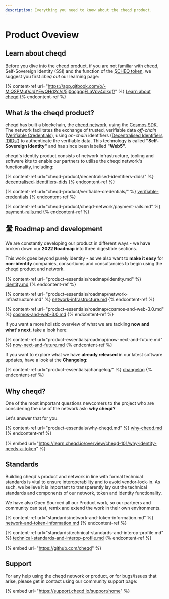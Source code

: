```yaml
---
description: Everything you need to know about the cheqd product.
---
```


# Product Oveview

## Learn about cheqd

Before you dive into the cheqd product, if you are not familiar with [cheqd](https://www.cheqd.io/), Self-Sovereign Identity (SSI) and the function of the [$CHEQ token](https://learn.cheqd.io/overview/introduction-to-usdcheq), we suggest you first _cheq out_ our learning page:

{% content-ref url="https://app.gitbook.com/o/-MiQSPMufVJdYEwQHd2c/s/5j0qcgqqFLaVpv4dlkgf/" %}
[Learn about cheqd](https://app.gitbook.com/o/-MiQSPMufVJdYEwQHd2c/s/5j0qcgqqFLaVpv4dlkgf/)
{% endcontent-ref %}



## What _is_ the cheqd product?

cheqd has built a blockchain, the [cheqd network](https://explorer.cheqd.io/), using the [Cosmos SDK](https://v1.cosmos.network/sdk). The network facilitates the exchange of trusted, verifiable data _off-chain_ ([Verifiable Credentials](https://www.w3.org/TR/vc-data-model/)), using _on-chain_ identifiers ([Decentralised Identifiers 'DIDs'](https://www.w3.org/TR/did-core/)) to authenticate the verifiable data. This technology is called **"Self-Sovereign Identity"** and has since been labelled **"Web5"**.

cheqd's identity product consists of network infrastructure, tooling and software kits to enable our partners to utilise the cheqd network's functionality, including:

{% content-ref url="cheqd-product/decentralised-identifiers-dids/" %}
[decentralised-identifiers-dids](cheqd-product/decentralised-identifiers-dids/)
{% endcontent-ref %}

{% content-ref url="cheqd-product/verifiable-credentials/" %}
[verifiable-credentials](cheqd-product/verifiable-credentials/)
{% endcontent-ref %}

{% content-ref url="cheqd-product/cheqd-network/payment-rails.md" %}
[payment-rails.md](cheqd-product/cheqd-network/payment-rails.md)
{% endcontent-ref %}



## :motorway: Roadmap and development

We are constantly developing our product in different ways - we have broken down our **2022 Roadmap** into three digestible sections.

This work goes beyond purely identity - as we also want to **make it easy** for **non-identity** companies, consortiums and consultancies to begin using the cheqd product and network.

{% content-ref url="product-essentials/roadmap/identity.md" %}
[identity.md](product-essentials/roadmap/identity.md)
{% endcontent-ref %}

{% content-ref url="product-essentials/roadmap/network-infrastructure.md" %}
[network-infrastructure.md](product-essentials/roadmap/network-infrastructure.md)
{% endcontent-ref %}

{% content-ref url="product-essentials/roadmap/cosmos-and-web-3.0.md" %}
[cosmos-and-web-3.0.md](product-essentials/roadmap/cosmos-and-web-3.0.md)
{% endcontent-ref %}

If you want a more holistic overview of what we are tackling **now and what's next**, take a look here:

{% content-ref url="product-essentials/roadmap/now-next-and-future.md" %}
[now-next-and-future.md](product-essentials/roadmap/now-next-and-future.md)
{% endcontent-ref %}

If you want to explore what we have **already released** in our latest software updates, have a look at the **Changelog**:

{% content-ref url="product-essentials/changelog/" %}
[changelog](product-essentials/changelog/)
{% endcontent-ref %}

## Why cheqd?

One of the most important questions newcomers to the project who are considering the use of the network ask: **why cheqd?**&#x20;

Let's answer that for you.

{% content-ref url="product-essentials/why-cheqd.md" %}
[why-cheqd.md](product-essentials/why-cheqd.md)
{% endcontent-ref %}

{% embed url="https://learn.cheqd.io/overview/cheqd-101/why-identity-needs-a-token" %}

## Standards

Building cheqd's product and network in line with formal technical standards is vital to ensure interoperability and to avoid vendor-lock-in. As such, we believe it is important to transparently lay out the technical standards and components of our network, token and identity functionality.&#x20;

We have also Open Sourced all our Product work, so our partners and community can test, remix and extend the work in their own environments.

{% content-ref url="standards/network-and-token-information.md" %}
[network-and-token-information.md](standards/network-and-token-information.md)
{% endcontent-ref %}

{% content-ref url="standards/technical-standards-and-interop-profile.md" %}
[technical-standards-and-interop-profile.md](standards/technical-standards-and-interop-profile.md)
{% endcontent-ref %}

{% embed url="https://github.com/cheqd" %}

###

## Support

For any help using the cheqd network or product, or for bugs/issues that arise, please get in contact using our community support page:

{% embed url="https://support.cheqd.io/support/home" %}
